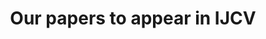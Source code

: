 ---
news_date: "17 May"
year: "2024"
title: "Our papers to appear in IJCV"
link: "https://vill.tongji.edu.cn/info/1057/2036.htm"
---